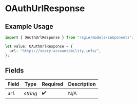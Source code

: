 # OAuthUrlResponse

## Example Usage

```typescript
import { OAuthUrlResponse } from "ragie/models/components";

let value: OAuthUrlResponse = {
  url: "https://scary-accountability.info/",
};
```

## Fields

| Field              | Type               | Required           | Description        |
| ------------------ | ------------------ | ------------------ | ------------------ |
| `url`              | *string*           | :heavy_check_mark: | N/A                |